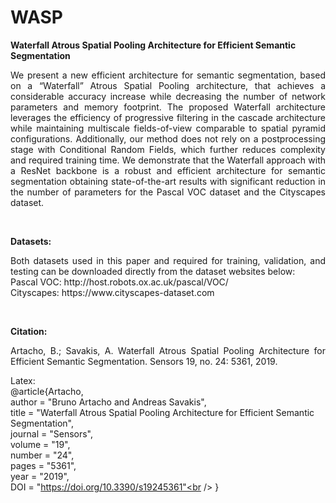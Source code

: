 # WASP
**Waterfall Atrous Spatial Pooling Architecture for Efficient Semantic Segmentation**

<p align="justify">
We present a new efficient architecture for semantic segmentation, based on a “Waterfall” Atrous Spatial Pooling architecture, that achieves a considerable accuracy increase while decreasing the number of network parameters and memory footprint. The proposed Waterfall architecture leverages the efficiency of progressive filtering in the cascade architecture while maintaining multiscale fields-of-view comparable to spatial pyramid configurations. Additionally, our method does not rely on a postprocessing stage with Conditional Random Fields, which further reduces complexity and required training time. We demonstrate that the Waterfall approach with a ResNet backbone is a robust and efficient architecture for semantic segmentation obtaining state-of-the-art results with significant reduction in the number of parameters for the Pascal VOC dataset and the Cityscapes dataset.
</p><br />

**Datasets:**
<p align="justify">
Both datasets used in this paper and required for training, validation, and testing can be downloaded directly from the dataset websites below:<br />
  Pascal VOC: http://host.robots.ox.ac.uk/pascal/VOC/<br />
  Cityscapes: https://www.cityscapes-dataset.com<br />
</p><br />

**Citation:**

<p align="justify">
Artacho, B.; Savakis, A. Waterfall Atrous Spatial Pooling Architecture for Efficient Semantic Segmentation. Sensors 19, no. 24: 5361, 2019. <br />

Latex:<br />
@article{Artacho,<br />
    author =       "Bruno Artacho and Andreas Savakis",<br />
    title =        "Waterfall Atrous Spatial Pooling Architecture for Efficient Semantic Segmentation",<br />
    journal =      "Sensors",<br />
    volume =       "19",<br />
    number =       "24",<br />
    pages =        "5361",<br />
    year =         "2019",<br />
    DOI =          "https://doi.org/10.3390/s19245361"<br />
}<br />
</p>
